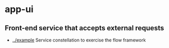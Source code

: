 
<!-- title start -->

# app-ui

Front-end service that accepts external requests
---


 * [../example](..) Service constellation to exercise the flow framework

<!-- title end -->